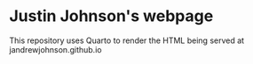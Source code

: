 # Justin Johnson's webpage

This repository uses Quarto to render the HTML being served at jandrewjohnson.github.io
